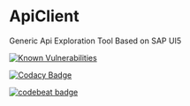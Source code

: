 # ApiClient 
Generic Api Exploration Tool Based on SAP UI5


<a href="https://snyk.io/test/github/pinakipatrapro/apiclient?targetFile=ApiExplorer%2Fpackage.json"><img src="https://snyk.io/test/github/pinakipatrapro/apiclient/badge.svg?targetFile=ApiExplorer%2Fpackage.json" alt="Known Vulnerabilities" data-canonical-src="https://snyk.io/test/github/pinakipatrapro/apiclient?targetFile=ApiExplorer%2Fpackage.json" style="max-width:100%;"></a>

[![Codacy Badge](https://api.codacy.com/project/badge/Grade/0bc7fe6a25464fadbaf706aec5d721a9)](https://www.codacy.com/app/pinaki.patra.pro/ApiClient?utm_source=github.com&amp;utm_medium=referral&amp;utm_content=pinakipatrapro/ApiClient&amp;utm_campaign=Badge_Grade)

[![codebeat badge](https://codebeat.co/badges/d4531d96-4602-43a3-8a7a-e8b63aac9f28)](https://codebeat.co/projects/github-com-pinakipatrapro-apiclient-master)

